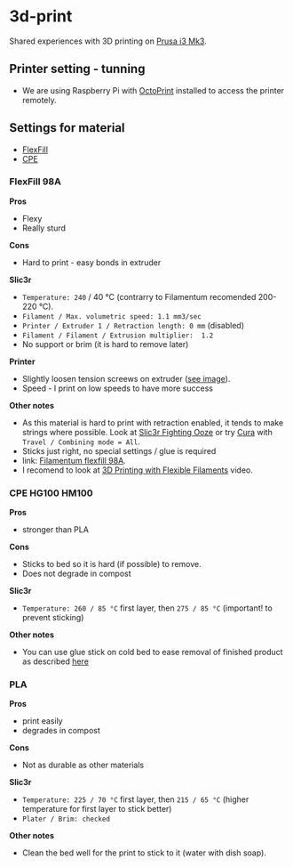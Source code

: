 # 3d-print
Shared experiences with 3D printing on [Prusa i3 Mk3](https://shop.prusa3d.com/en/3d-printers/180-original-prusa-i3-mk3-kit.html).


## Printer setting - tunning

- We are using Raspberry Pi with [OctoPrint](https://octoprint.org) installed to access the printer remotely.

## Settings for material

- [FlexFill](#flexfill-98a)
- [CPE](#cpe-hg100-hm100)

### FlexFill 98A

**Pros**
+ Flexy
+ Really sturd

**Cons**
- Hard to print - easy bonds in extruder


**Slic3r**
- `Temperature: 240` / 40 °C (contrarry to Filamentum recomended 200-220 °C).
- `Filament / Max. volumetric speed: 1.1 mm3/sec`
- `Printer / Extruder 1 / Retraction length: 0 mm` (disabled)
- `Filament / Filament / Extrusion multiplier:  1.2`
- No support or brim (it is hard to remove later)

**Printer**
- Slightly loosen tension screews on extruder ([see image](assets/flexfill-extruder-screews.jpeg)).
- Speed - I print on low speeds to have more success

**Other notes**
- As this material is hard to print with retraction enabled, it tends to make strings where possible. Look at [Slic3r Fighting Ooze](https://manual.slic3r.org/expert-mode/fighting-ooze) or try [Cura](https://ultimaker.com/en/products/ultimaker-cura-software) with `Travel / Combining mode = All`.
- Sticks just right, no special settings / glue is required
- link: [Filamentum flexfill 98A](https://fillamentum.com/products/flexfill-98a-traffic-black).
- I recomend to look at [3D Printing with Flexible Filaments](https://www.youtube.com/watch?v=fTJz6vMvtJ8) video.


### CPE HG100 HM100

**Pros**
+ stronger than PLA

**Cons**
- Sticks to bed so it is hard (if possible) to remove.
- Does not degrade in compost

**Slic3r**
- `Temperature: 260 / 85 °C` first layer, then `275 / 85 °C` (important! to prevent sticking)

**Other notes**
- You can use glue stick on cold bed to ease removal of finished product as described [here](https://ultimaker.com/en/resources/22229-how-to-print-with-ultimaker-cpe)


### PLA

**Pros**
+ print easily
+ degrades in compost

**Cons**
- Not as durable as other materials

**Slic3r**
- `Temperature: 225 / 70 °C` first layer, then `215 / 65 °C` (higher temperature for first layer to stick better)
- `Plater / Brim: checked`

**Other notes**
- Clean the bed well for the print to stick to it (water with dish soap).
